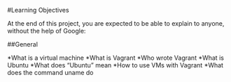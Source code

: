 #Learning Objectives

At the end of this project, you are expected to be able to explain to anyone, without the help of Google:

##General

*What is a virtual machine
*What is Vagrant
*Who wrote Vagrant
*What is Ubuntu
*What does “Ubuntu” mean
*How to use VMs with Vagrant
*What does the command uname do